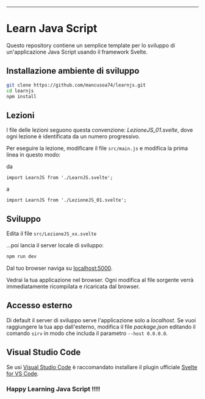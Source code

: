 
---

# Learn Java Script

Questo repository contiene un semplice template per lo sviluppo di un'applicazione Java Script usando il framework Svelte.

## Installazione ambiente di sviluppo


```bash
git clone https://github.com/mancusoa74/learnjs.git
cd learnjs
npm install
```

## Lezioni

I file delle lezioni seguono questa convenzione: *LezioneJS_01.svelte*, dove ogni lezione è identificata da un numero progressivo.

Per eseguire la lezione, modificare il file `src/main.js` e modifica la prima linea in questo modo:

da
```
import LearnJS from './LearnJS.svelte';
```

a
```
import LearnJS from './LezioneJS_01.svelte';
```


## Sviluppo

Edita il file ```src/LezioneJS_xx.svelte```

...poi lancia il server locale di sviluppo:

```bash
npm run dev
```

Dal tuo browser naviga su [localhost:5000](http://localhost:5000). 

Vedrai la tua applicazione nel browser. Ogni modifica al file sorgente verrà immediatamente ricompilata e ricaricata dal browser.

## Accesso esterno

Di default il server di sviluppo serve l'applicazione solo a *localhost*. Se vuoi raggiungere la tua app dall'esterno, modifica il file *package.json* editando il comando `sirv` in modo che includa il parametro `--host 0.0.0.0`.

## Visual Studio Code

Se usi [Visual Studio Code](https://code.visualstudio.com/) è raccomandato installare il plugin ufficiale [Svelte for VS Code](https://marketplace.visualstudio.com/items?itemName=svelte.svelte-vscode).


### Happy Learning Java Script !!!!
